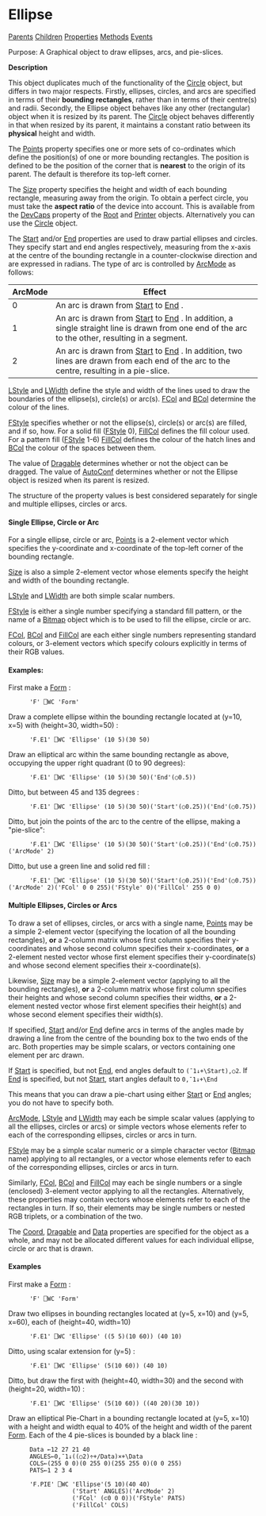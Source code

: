 




<h1 class="heading"><span class="name">Ellipse</span></h1>

[Parents](../ParentLists/Ellipse.htm) [Children](../ChildLists/Ellipse.htm) [Properties](../PropLists/Ellipse.htm) [Methods](../MethodLists/Ellipse.htm) [Events](../EventLists/Ellipse.htm)


Purpose: A Graphical object to draw ellipses, arcs, and pie-slices.


**Description**


This object duplicates much of the functionality of the [Circle](circle.md) object, but differs in two major respects. Firstly, ellipses, circles, and arcs
are specified in terms of their **bounding rectangles**, rather than in terms
of their centre(s) and radii. Secondly, the Ellipse object behaves like any
other (rectangular) object when it is resized by its parent. The [Circle](circle.md) object behaves differently in that when resized by its parent, it maintains a
constant ratio between its **physical** height and width.



The [Points](./points.md) property specifies one or more
sets of co-ordinates which define the position(s) of one or more bounding
rectangles. The position is defined to be the position of the corner that is **nearest** to the origin of its parent. The default is therefore its top-left corner.


The [Size](./size.md) property specifies the height and
width of each bounding rectangle, measuring away from the origin. To obtain a
perfect circle, you must take the **aspect ratio** of the device into
account. This is available from the [DevCaps](./devcaps.md) property of the [Root](root.md) and [Printer](printer.md) objects. Alternatively you can use the [Circle](circle.md) object.


The [Start](./start.md) and/or [End](./end.md) properties are used to draw partial ellipses and circles. They specify start and
end angles respectively, measuring from the x-axis at the centre of the bounding
rectangle in a counter-clockwise direction and are expressed in radians. The
type of arc is controlled by [ArcMode](./arcmode.md) as
follows:


| ArcMode | Effect |
| --- | ---  |
| 0 | An arc is drawn from [Start](./start.md) to [End](./end.md) . |
| 1 | An arc is drawn from [Start](./start.md) to [End](./end.md) .       In addition, a single straight line is drawn from one end of the arc to       the other, resulting in a segment. |
| 2 | An arc is drawn from [Start](./start.md) to [End](./end.md) .       In addition, two lines are drawn from each end of the arc to the centre,       resulting in a pie-slice. |


[LStyle](./lstyle.md) and [LWidth](./lwidth.md) define the style and width of the lines used to draw the boundaries of the
ellipse(s), circle(s) or arc(s). [FCol](./fcol.md) and [BCol](./bcol.md) determine the colour of the lines.


[FStyle](./fstyle.md) specifies whether or not the
ellipse(s), circle(s) or arc(s) are filled, and if so, how. For a solid fill ([FStyle](./fstyle.md) 0), [FillCol](./fillcol.md) defines the fill colour used.
For a pattern fill ([FStyle](./fstyle.md) 1-6) [FillCol](./fillcol.md) defines the colour of the hatch lines and [BCol](./bcol.md) the colour of the spaces between them.


The value of [Dragable](./dragable.md) determines
whether or not the object can be dragged. The value of [AutoConf](./autoconf.md) determines whether or not the Ellipse object is resized when its parent is
resized.


The structure of the property values is best considered separately for single
and multiple ellipses, circles or arcs.

#### Single Ellipse, Circle or Arc


For a single ellipse, circle or arc, [Points](./points.md) is a 2-element vector which specifies the y-coordinate and x-coordinate of the
top-left corner of the bounding rectangle.


[Size](./size.md) is also a simple 2-element vector
whose elements specify the height and width of the bounding rectangle.


[LStyle](./lstyle.md) and [LWidth](./lwidth.md) are both simple scalar numbers.


[FStyle](./fstyle.md) is either a single number
specifying a standard fill pattern, or the name of a [Bitmap](bitmap.md) object which is to be used to fill the ellipse, circle or arc.


[FCol](./fcol.md), [BCol](./bcol.md) and [FillCol](./fillcol.md) are each either single numbers
representing standard colours, or 3-element vectors which specify colours
explicitly in terms of their RGB values.

#### Examples:


First make a [Form](form.md) :
```apl
      'F' ⎕WC 'Form'
```


Draw a complete ellipse within the bounding rectangle located at (y=10, x=5)
with (height=30, width=50) :
```apl
      'F.E1' ⎕WC 'Ellipse' (10 5)(30 50)
```


Draw an elliptical arc within the same bounding rectangle as above, occupying
the upper right quadrant (0 to 90 degrees):
```apl
      'F.E1' ⎕WC 'Ellipse' (10 5)(30 50)('End'(○0.5))
```


Ditto, but between 45 and 135 degrees :
```apl
      'F.E1' ⎕WC 'Ellipse' (10 5)(30 50)('Start'(○0.25))('End'(○0.75))
```


Ditto, but join the points of the arc to the centre of the ellipse, making a
"pie-slice":
```apl
      'F.E1' ⎕WC 'Ellipse' (10 5)(30 50)('Start'(○0.25))('End'(○0.75))('ArcMode' 2)
```


Ditto, but use a green line and solid red fill :
```apl
      'F.E1' ⎕WC 'Ellipse' (10 5)(30 50)('Start'(○0.25))('End'(○0.75))('ArcMode' 2)('FCol' 0 0 255)('FStyle' 0)('FillCol' 255 0 0)
```

#### Multiple Ellipses, Circles or Arcs


To draw a set of ellipses, circles, or arcs with a single name, [Points](./points.md) may be a simple 2-element vector (specifying the location of all the bounding
rectangles), **or** a 2-column matrix whose first column specifies their
y-coordinates and whose second column specifies their x-coordinates, **or** a
2-element nested vector whose first element specifies their y-coordinate(s) and
whose second element specifies their x-coordinate(s).


Likewise, [Size](./size.md) may be a simple 2-element
vector (applying to all the bounding rectangles), **or** a 2-column matrix
whose first column specifies their heights and whose second column specifies
their widths, **or** a 2-element nested vector whose first element specifies
their height(s) and whose second element specifies their width(s).


If specified, [Start](./start.md) and/or [End](./end.md) define arcs in terms of the angles made by drawing a line from the centre of the
bounding box to the two ends of the arc. Both properties may be simple scalars,
or vectors containing one element per arc drawn.


If [Start](./start.md) is specified, but not [End](./end.md),
end angles default to `(¯1↓+\Start),○2`.
If [End](./end.md) is specified, but not [Start](./start.md),
start angles default to `0,¯1↓+\End`


This means that you can draw a pie-chart using either [Start](./start.md) or [End](./end.md) angles; you do not have to specify both.


[ArcMode](./arcmode.md), [LStyle](./lstyle.md) and [LWidth](./lwidth.md) may each be simple scalar values
(applying to all the ellipses, circles or arcs) or simple vectors whose elements
refer to each of the corresponding ellipses, circles or arcs in turn.


[FStyle](./fstyle.md) may be a simple scalar numeric or
a simple character vector ([Bitmap](bitmap.md) name)
applying to all rectangles, or a vector whose elements refer to each of the
corresponding ellipses, circles or arcs in turn.


Similarly, [FCol](./fcol.md), [BCol](./bcol.md) and [FillCol](./fillcol.md) may each be single numbers or a
single (enclosed) 3-element vector applying to all the rectangles.
Alternatively, these properties may contain vectors whose elements refer to each
of the rectangles in turn. If so, their elements may be single numbers or nested
RGB triplets, or a combination of the two.


The [Coord](./coord.md), [Dragable](./dragable.md) and [Data](./data.md) properties are specified for the
object as a whole, and may not be allocated different values for each individual
ellipse, circle or arc that is drawn.

#### Examples


First make a [Form](form.md) :
```apl
      'F' ⎕WC 'Form'
```


Draw two ellipses in bounding rectangles located at (y=5, x=10) and (y=5,
x=60), each of (height=40, width=10)
```apl
      'F.E1' ⎕WC 'Ellipse' ((5 5)(10 60)) (40 10)
```


Ditto, using scalar extension for (y=5) :
```apl
      'F.E1' ⎕WC 'Ellipse' (5(10 60)) (40 10)
```


Ditto, but draw the first with (height=40, width=30) and the second with
(height=20, width=10) :
```apl
      'F.E1' ⎕WC 'Ellipse' (5(10 60)) ((40 20)(30 10))
```


Draw an elliptical Pie-Chart in a bounding rectangle located at (y=5, x=10)
with a height and width equal to 40% of the height and width of the parent [Form](form.md).
Each of the 4 pie-slices is bounded by a black line :
```apl
      Data ←12 27 21 40
      ANGLES←0,¯1↓((○2)÷+/Data)×+\Data
      COLS←(255 0 0)(0 255 0)(255 255 0)(0 0 255)
      PATS←1 2 3 4

      'F.PIE' ⎕WC 'Ellipse'(5 10)(40 40)
                  ('Start' ANGLES)('ArcMode' 2)
                  ('FCol' (⊂0 0 0))('FStyle' PATS)
                  ('FillCol' COLS)
```


